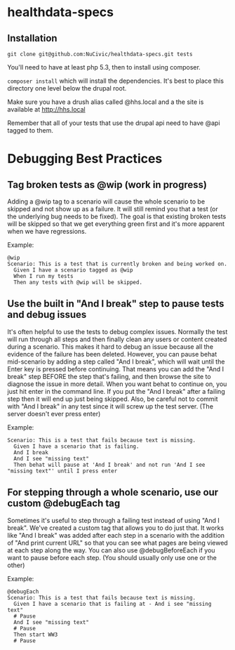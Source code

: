 # healthdata-specs

## Installation

`git clone git@github.com:NuCivic/healthdata-specs.git tests`

You'll need to have at least php 5.3, then to install using composer.

`composer install` which will install the dependencies. It's best to place this directory one level below the drupal root.

Make sure you have a drush alias called @hhs.local and a the site is available at http://hhs.local

Remember that all of your tests that use the drupal api need to have @api tagged to them.

Debugging Best Practices
=========================

Tag broken tests as @wip (work in progress)
-----------------------------

Adding a @wip tag to a scenario will cause the whole scenario to be skipped and not show up as a failure. It will still remind you that a test (or the underlying bug needs to be fixed). The goal is that existing broken tests will be skipped so that we get everything green first and it's more apparent when we have regressions.

Example:
```
@wip
Scenario: This is a test that is currently broken and being worked on.
  Given I have a scenario tagged as @wip
  When I run my tests
  Then any tests with @wip will be skipped.
```

Use the built in "And I break" step to pause tests and debug issues
--------------------------------------------------------------------

It's often helpful to use the tests to debug complex issues. Normally the test will run through all steps and then finally clean any users or content created during a scenario. This makes it hard to debug an issue because all the evidence of the failure has been deleted. However, you can pause behat mid-scenario by adding a step called "And I break", which will wait until the Enter key is pressed before continuing. That means you can add the "And I break" step BEFORE the step that's failing, and then browse the site to diagnose the issue in more detail. When you want behat to continue on, you just hit enter in the command line. If you put the "And I break" after a failing step then it will end up just being skipped. Also, be careful not to commit with "And I break" in any test since it will screw up the test server. (The server doesn't ever press enter)

Example:
```
Scenario: This is a test that fails because text is missing.
  Given I have a scenario that is failing.
  And I break
  And I see "missing text"
  Then behat will pause at 'And I break' and not run 'And I see "missing text"' until I press enter
```

For stepping through a whole scenario, use our custom @debugEach tag
---------------------------------------------------------------------

Sometimes it's useful to step through a failing test instead of using "And I break". We've created a custom tag that allows you to do just that. It works like "And I break" was added after each step in a scenario with the addition of "And print current URL" so that you can see what pages are being viewed at each step along the way. You can also use @debugBeforeEach if you want to pause before each step. (You should usually only use one or the other)

Example:
```
@debugEach
Scenario: This is a test that fails because text is missing.
  Given I have a scenario that is failing at - And i see "missing text"
  # Pause
  And I see "missing text"
  # Pause
  Then start WW3
  # Pause
```